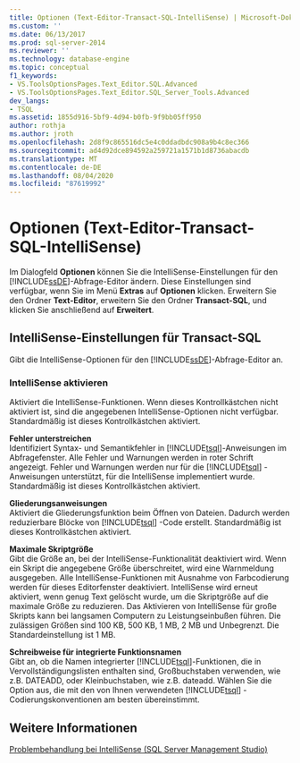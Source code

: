```yaml
---
title: Optionen (Text-Editor-Transact-SQL-IntelliSense) | Microsoft-Dokumentation
ms.custom: ''
ms.date: 06/13/2017
ms.prod: sql-server-2014
ms.reviewer: ''
ms.technology: database-engine
ms.topic: conceptual
f1_keywords:
- VS.ToolsOptionsPages.Text_Editor.SQL.Advanced
- VS.ToolsOptionsPages.Text_Editor.SQL_Server_Tools.Advanced
dev_langs:
- TSQL
ms.assetid: 1855d916-5bf9-4d94-b0fb-9f9bb05ff950
author: rothja
ms.author: jroth
ms.openlocfilehash: 2d8f9c865516dc5e4c0ddadbdc908a9b4c8ec366
ms.sourcegitcommit: ad4d92dce894592a259721a1571b1d8736abacdb
ms.translationtype: MT
ms.contentlocale: de-DE
ms.lasthandoff: 08/04/2020
ms.locfileid: "87619992"
---
```

# <a name="options-text-editor-transact-sql-intellisense"></a>Optionen (Text-Editor-Transact-SQL-IntelliSense)
  Im Dialogfeld **Optionen** können Sie die IntelliSense-Einstellungen für den [!INCLUDE[ssDE](../includes/ssde-md.md)]-Abfrage-Editor ändern. Diese Einstellungen sind verfügbar, wenn Sie im Menü **Extras** auf **Optionen** klicken. Erweitern Sie den Ordner **Text-Editor**, erweitern Sie den Ordner **Transact-SQL**, und klicken Sie anschließend auf **Erweitert**.  
  
## <a name="transact-sql-intellisense-settings"></a>IntelliSense-Einstellungen für Transact-SQL  
 Gibt die IntelliSense-Optionen für den [!INCLUDE[ssDE](../includes/ssde-md.md)]-Abfrage-Editor an.  
  
### <a name="enable-intellisense"></a>IntelliSense aktivieren  
 Aktiviert die IntelliSense-Funktionen. Wenn dieses Kontrollkästchen nicht aktiviert ist, sind die angegebenen IntelliSense-Optionen nicht verfügbar. Standardmäßig ist dieses Kontrollkästchen aktiviert.  
  
 **Fehler unterstreichen**  
 Identifiziert Syntax- und Semantikfehler in [!INCLUDE[tsql](../includes/tsql-md.md)]-Anweisungen im Abfragefenster. Alle Fehler und Warnungen werden in roter Schrift angezeigt. Fehler und Warnungen werden nur für die [!INCLUDE[tsql](../includes/tsql-md.md)] -Anweisungen unterstützt, für die IntelliSense implementiert wurde. Standardmäßig ist dieses Kontrollkästchen aktiviert.  
  
 **Gliederungsanweisungen**  
 Aktiviert die Gliederungsfunktion beim Öffnen von Dateien. Dadurch werden reduzierbare Blöcke von [!INCLUDE[tsql](../includes/tsql-md.md)] -Code erstellt. Standardmäßig ist dieses Kontrollkästchen aktiviert.  
  
 **Maximale Skriptgröße**  
 Gibt die Größe an, bei der IntelliSense-Funktionalität deaktiviert wird. Wenn ein Skript die angegebene Größe überschreitet, wird eine Warnmeldung ausgegeben. Alle IntelliSense-Funktionen mit Ausnahme von Farbcodierung werden für dieses Editorfenster deaktiviert. IntelliSense wird erneut aktiviert, wenn genug Text gelöscht wurde, um die Skriptgröße auf die maximale Größe zu reduzieren. Das Aktivieren von IntelliSense für große Skripts kann bei langsamen Computern zu Leistungseinbußen führen. Die zulässigen Größen sind 100 KB, 500 KB, 1 MB, 2 MB und Unbegrenzt. Die Standardeinstellung ist 1 MB.  
  
 **Schreibweise für integrierte Funktionsnamen**  
 Gibt an, ob die Namen integrierter [!INCLUDE[tsql](../includes/tsql-md.md)]-Funktionen, die in Vervollständigungslisten enthalten sind, Großbuchstaben verwenden, wie z.B. DATEADD, oder Kleinbuchstaben, wie z.B. dateadd. Wählen Sie die Option aus, die mit den von Ihnen verwendeten [!INCLUDE[tsql](../includes/tsql-md.md)] -Codierungskonventionen am besten übereinstimmt.  
  
## <a name="see-also"></a>Weitere Informationen  
 [Problembehandlung bei IntelliSense &#40;SQL Server Management Studio&#41;](../relational-databases/scripting/troubleshooting-intellisense.md)  
  
  
